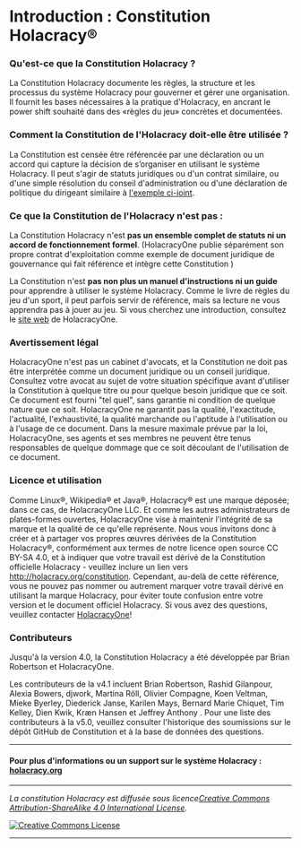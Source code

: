 # Introduction : Constitution Holacracy®

### Qu'est-ce que la Constitution Holacracy ?

La Constitution Holacracy documente les règles, la structure et les processus du système Holacracy pour gouverner et gérer une organisation. Il fournit les bases nécessaires à la pratique d'Holacracy, en ancrant le power shift souhaité dans des «règles du jeu» concrètes et documentées.

### Comment la Constitution de l'Holacracy doit-elle être utilisée ?

La Constitution est censée être référencée par une déclaration ou un accord qui capture la décision de s’organiser en utilisant le système Holacracy. Il peut s'agir de statuts juridiques ou d'un contrat similaire, ou d'une simple résolution du conseil d'administration ou d'une déclaration de politique du dirigeant similaire à <a href="https://github.com/holacracyone/Holacracy-Constitution/blob/master/Adoption%20Declaration.md" target="_blank">l'exemple ci-joint</a>.

### Ce que la Constitution de l'Holacracy n'est pas :

La Constitution Holacracy n'est **pas un ensemble complet de statuts ni un accord de fonctionnement formel**. (HolacracyOne publie séparément son propre contrat d'exploitation comme exemple de document juridique de gouvernance qui fait référence et intègre cette Constitution )

La Constitution n'est **pas non plus un manuel d'instructions ni un guide** pour apprendre à utiliser le système Holacracy. Comme le livre de règles du jeu d'un sport, il peut parfois servir de référence, mais sa lecture ne vous apprendra pas à jouer au jeu. Si vous cherchez une introduction, consultez le <a href="http://holacracy.org" target="_blank">site web</a> de HolacracyOne.

### Avertissement légal
HolacracyOne n'est pas un cabinet d'avocats, et la Constitution ne doit pas être interprétée comme un document juridique ou un conseil juridique. Consultez votre avocat au sujet de votre situation spécifique avant d'utiliser la Constitution à quelque titre ou pour quelque besoin juridique que ce soit. Ce document est fourni "tel quel", sans garantie ni condition de quelque nature que ce soit. HolacracyOne ne garantit pas la qualité, l'exactitude, l'actualité, l'exhaustivité, la qualité marchande ou l'aptitude à l'utilisation ou à l'usage de ce document. Dans la mesure maximale prévue par la loi, HolacracyOne, ses agents et ses membres ne peuvent être tenus responsables de quelque dommage que ce soit découlant de l'utilisation de ce document.

### Licence et utilisation

Comme Linux®, Wikipedia® et Java®, Holacracy® est une marque déposée; dans ce cas, de HolacracyOne LLC. Et comme les autres administrateurs de plates-formes ouvertes, HolacracyOne vise à maintenir l'intégrité de sa marque et la qualité de ce qu'elle représente. Nous vous invitons donc à créer et à partager vos propres œuvres dérivées de la Constitution Holacracy®, conformément aux termes de notre licence open source CC BY-SA 4.0, et à indiquer que votre travail est dérivé de la Constitution officielle Holacracy - veuillez inclure un lien vers http://holacracy.org/constitution. Cependant, au-delà de cette référence, vous ne pouvez pas nommer ou autrement marquer votre travail dérivé en utilisant la marque Holacracy, pour éviter toute confusion entre votre version et le document officiel Holacracy. Si vous avez des questions, veuillez contacter <a href="http://www.holacracy.org/contact/" target="_blank">HolacracyOne</a>!

### Contributeurs

Jusqu'à la version 4.0, la Constitution Holacracy a été développée par Brian Robertson et HolacracyOne.

Les contributeurs de la v4.1 incluent Brian Robertson, Rashid Gilanpour, Alexia Bowers, djwork, Martina Röll, Olivier Compagne, Koen Veltman, Mieke Byerley, Diederick Janse, Karilen Mays, Bernard Marie Chiquet, Tim Kelley, Dien Kwik, Kræn Hansen et Jeffrey Anthony .
Pour une liste des contributeurs à la v5.0, veuillez consulter l'historique des soumissions sur le dépôt GitHub de Constitution et à la base de données des questions.

---

#### Pour plus d'informations ou un support sur le système Holacracy : <a href="http://holacracy.org" target="_blank">holacracy.org</a>

---

*_La constitution Holacracy est diffusée sous licence<a rel="license" href="http://creativecommons.org/licenses/by-sa/4.0/">Creative Commons Attribution-ShareAlike 4.0 International License</a>._*

<a rel="license" href="http://creativecommons.org/licenses/by-sa/4.0/" target="_blank"><img alt="Creative Commons License" style="border-width:0" src="https://i.creativecommons.org/l/by-sa/4.0/88x31.png" /></a>

---
